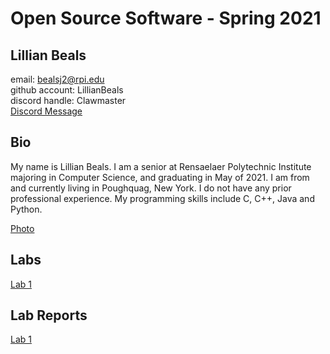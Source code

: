 # Open Source Software - Spring 2021
## Lillian Beals
email: bealsj2@rpi.edu  
github account: LillianBeals  
discord handle: Clawmaster  
[Discord Message](labs/lab-01/DiscordMessage.png)  

## Bio
My name is Lillian Beals. I am a senior at Rensaelaer Polytechnic Institute majoring in Computer Science, and graduating in May of 2021. I am from and currently living in Poughquag, New York. I do not have any prior professional experience. My programming skills include C, C++, Java and Python.  

[Photo](labs/lab-01/Introduction_Photo.jpg)  

## Labs
[Lab 1](labs/lab-01/lab01.md)

## Lab Reports
[Lab 1](labs/lab-01/report.md)
